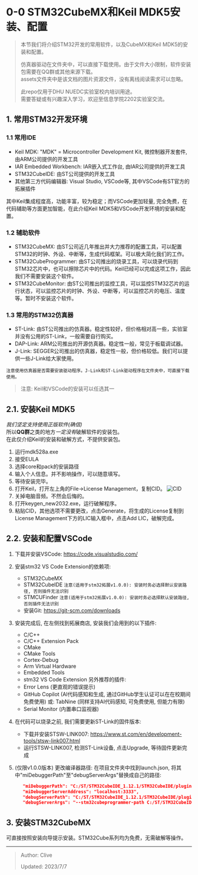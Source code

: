 # 0-0 STM32CubeMX和Keil MDK5安装、配置

> 本节我们将介绍STM32开发的常用软件，以及CubeMX和Keil MDK5的安装和配置。
>
> 仿真器驱动在文件夹中，可以直接下载使用。由于文件大小限制，软件安装包需要在QQ群或其他来源下载。\
> assets文件夹中是该文档的图片资源文件，没有离线阅读需求可以忽略。
>
> 此repo仅用于DHU NUEDC实验室校内培训用途。\
> 需要答疑或有兴趣深入学习，欢迎至信息学院2202实验室交流。

## 1. 常用STM32开发环境

### 1.1 常用IDE

- Keil MDK: "MDK" = Microcontroller Development Kit, 微控制器开发套件, 由ARM公司提供的开发工具
- IAR Embedded Workbench: IAR嵌入式工作台, 由IAR公司提供的开发工具
- STM32CubeIDE: 由ST公司提供的开发工具
- 其他第三方代码编辑器: Visual Studio, VSCode等, 其中VSCode有ST官方的拓展插件

其中Keil集成程度高，功能丰富，较为稳定；而VSCode更加轻量, 完全免费，在代码辅助等方面更加智能，在此介绍Keil MDK5和VSCode开发环境的安装和配置。

### 1.2 辅助软件

- STM32CubeMX: 由ST公司近几年推出并大力推荐的配置工具，可以配置STM32的时钟、外设、中断等，生成代码框架。可以极大简化我们的工作。
- STM32CubeProgrammer: 由ST公司推出的烧录工具，可以烧录代码到STM32芯片中，也可以擦除芯片中的代码。Keil已经可以完成这项工作，因此我们不需要安装这个软件。
- STM32CubeMonitor: 由ST公司推出的监控工具，可以监控STM32芯片的运行状态，可以监控芯片的时钟、外设、中断等，可以监控芯片的电压、温度等。暂时不安装这个软件。

### 1.3 常用的STM32仿真器

- ST-Link: 由ST公司推出的仿真器。稳定性较好，但价格相对高一些，实验室并没有公用的ST-Link，一般需要自行购买。
- DAP-Link: ARM公司推出的开源仿真器。稳定性一般，常见于板载调试器。
- J-Link: SEGGER公司推出的仿真器，稳定性一般，但价格较低。我们可以提供一些J-Link给大家使用。

```注意使用仿真器是否需要安装驱动程序。J-Link和ST-Link驱动程序在文件夹中，可直接下载使用。```

> 注意: Keil和VSCode的安装可以任选其一

## 2.1. 安装Keil MDK5

*我们坚定支持使用正版软件(确信)*\
所以**QQ群**之类的地方*一定没有*破解软件的安装包。\
在此仅介绍Keil的安装和破解方式，不提供安装包。

1. 运行mdk528a.exe
2. 接受EULA
3. 选择core和pack的安装路径
4. 输入个人信息。并不影响操作，可以随意填写。
5. 等待安装完毕。
6. 打开Keil，打开左上角的File->License Management，复制CID。
   ![CID](~/../assets/cid.png)
7. 关掉电脑音频。不然会后悔的。
8. 打开keygen_new2032.exe，运行破解程序。
9. 粘贴CID，其他选项不需要更改，点击Generate，将生成的License复制到License Management下方的LIC输入框中，点击Add LIC，破解完成。

## 2.2. 安装和配置VSCode

1. 下载并安装VSCode: <https://code.visualstudio.com/>
2. 安装stm32 VS Code Extension的依赖项:
   - STM32CubeMX
   - STM32CubeIDE ```注意(适用于stm32拓展v1.0.0): 安装时务必选择默认安装路径, 否则插件无法识别```
   - STMCUFinder ```注意(适用于stm32拓展v1.0.0): 安装时务必选择默认安装路径, 否则插件无法识别```
   - 安装Git: <https://git-scm.com/downloads>
3. 安装完成后, 在左侧找到拓展商店, 安装我们会用到的以下插件:
   - C/C++
   - C/C++ Extension Pack
   - CMake
   - CMake Tools
   - Cortex-Debug
   - Arm Virtual Hardware
   - Embedded Tools
   - stm32 VS Code Extension
   另外推荐的插件:
   - Error Lens (更直观的错误提示)
   - GitHub Copilot (AI代码感知和生成, 通过GitHub学生认证可以在在校期间免费使用)
     或: TabNine (同样支持AI代码感知, 可免费使用, 但能力有限)
   - Serial Monitor (内置串口监视器)
4. 在代码可以烧录之前, 我们需要更新ST-Link的固件版本:
   - 下载并安装STSW-LINK007: <https://www.st.com/en/development-tools/stsw-link007.html>
   - 运行STSW-LINK007, 检测ST-Link设备, 点击Upgrade, 等待固件更新完成
5. (仅限v1.0.0版本) 更改编译器路径: 在项目文件夹中找到launch.json, 将其中"miDebuggerPath"至"debugServerArgs"替换成自己的路径:

   ```json
      "miDebuggerPath": "C:/ST/STM32CubeIDE_1.12.1/STM32CubeIDE/plugins/com.st.stm32cube.ide.mcu.externaltools.gnu-tools-for-stm32.10.3-2021.10.win32_1.0.200.202301161003/tools/bin/arm-none-eabi-gdb.exe",
      "miDebuggerServerAddress": "localhost:3333",
      "debugServerPath": "C:/ST/STM32CubeIDE_1.12.1/STM32CubeIDE/plugins/com.st.stm32cube.ide.mcu.externaltools.stlink-gdb-server.win32_2.0.500.202301161003/tools/bin/ST-LINK_gdbserver.exe",
      "debugServerArgs": "--stm32cubeprogrammer-path C:/ST/STM32CubeIDE_1.12.1/STM32CubeIDE/plugins/com.st.stm32cube.ide.mcu.externaltools.cubeprogrammer.win32_2.0.600.202301161003/tools/bin --swd --port-number 3333",
   ```

## 3. 安装STM32CubeMX

可直接按照安装向导提示安装。STM32Cube系列均为免费，无需破解等操作。

---

> Author: Clive
>
> Updated: 2023/7/7

